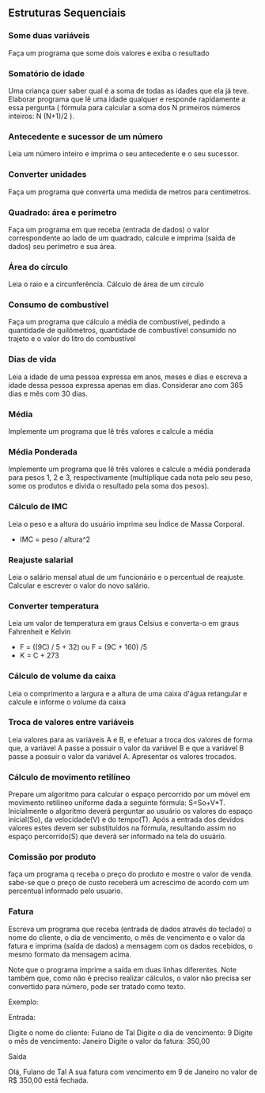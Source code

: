 ## Estruturas Sequenciais

###  Some duas variáveis 
Faça um programa que some dois valores e exiba o resultado

### Somatório de idade
Uma criança quer saber qual é a soma de todas as idades que ela já teve. Elaborar programa que lê
uma idade qualquer e responde rapidamente a essa pergunta ( fórmula para calcular a soma dos N primeiros números inteiros: N (N+1)/2 ).

### Antecedente e sucessor de um número
Leia um número inteiro e imprima o seu antecedente e o seu sucessor.

###  Converter unidades
Faça um programa que converta uma medida de metros para centímetros. 

### Quadrado: área e perímetro
Faça um programa em que receba (entrada de dados) o valor correspondente ao lado de um quadrado, calcule e imprima (saída de dados) seu perímetro e sua área.

### Área do círculo
Leia o raio e a circunferência. Cálculo de área de um círculo

### Consumo de combustível 
Faça um programa que cálculo a média de combustível, pedindo a quantidade de quilômetros, quantidade de combustível consumido no trajeto e o valor do litro do combustível

### Dias de vida
Leia a idade de uma pessoa expressa em anos, meses e dias e escreva a idade dessa pessoa expressa apenas em dias.
Considerar ano com 365 dias e mês com 30 dias.

### Média 
Implemente um programa que lê três valores e calcule a média

### Média Ponderada
Implemente um programa que lê três valores e calcule a média ponderada para pesos 1, 2 e 3, respectivamente (multiplique cada nota pelo seu peso, some os produtos e divida o resultado pela soma dos pesos).

### Cálculo de IMC 
Leia o peso e a altura do usuário imprima seu Índice de Massa Corporal. 
* IMC = peso / altura^2

### Reajuste salarial
Leia o salário mensal atual de um funcionário e o percentual de reajuste. 
Calcular e escrever o valor do novo salário.

### Converter temperatura
Leia um valor de temperatura em graus Celsius e converta-o em graus Fahrenheit e Kelvin
* F = ((9C) / 5 + 32) ou F = (9C + 160) /5
* K = C + 273 

### Cálculo de volume da caixa
Leia o comprimento a largura e a altura de uma caixa d'água retangular e calcule e informe o volume da caixa

### Troca de valores entre variáveis
 Leia valores para as variáveis A e B, e efetuar a troca dos valores de forma que, a variável A passe a possuir o valor da variável B e que a variável B passe a possuir o valor da variável A.  Apresentar os valores trocados.

### Cálculo de movimento retilíneo 
Prepare um algoritmo para calcular o espaço percorrido por um móvel em movimento retilíneo uniforme dada a seguinte fórmula: S=So+V*T. 
Inicialmente o algoritmo deverá perguntar ao usuário os valores do espaço inicial(So), da velocidade(V) e do tempo(T). 
Após a entrada dos devidos valores estes devem ser substituídos na fórmula, resultando assim no espaço percorrido(S) que deverá ser informado na tela do usuário.  

### Comissão por produto
faça um programa q receba o preço do produto e mostre o valor de venda. 
sabe-se que o preço de custo receberá um acrescimo de acordo com um percentual informado pelo usuario.

### Fatura
Escreva um programa que receba (entrada de dados através do teclado)
o nome do cliente, o dia de vencimento, o mês de vencimento e o valor da fatura
e imprima (saída de dados) a mensagem com os dados recebidos,
o mesmo formato da mensagem acima.

Note que o programa imprime a saída em duas linhas diferentes. 
Note também que, como não é preciso realizar cálculos, o valor não precisa ser convertido para número,
pode ser tratado como texto.

Exemplo:

Entrada:

Digite o nome do cliente: Fulano de Tal
Digite o dia de vencimento: 9
Digite o mês de vencimento: Janeiro
Digite o valor da fatura: 350,00

Saida

Olá, Fulano de Tal
A sua fatura com vencimento em 9 de Janeiro no valor de R$ 350,00 está fechada.
